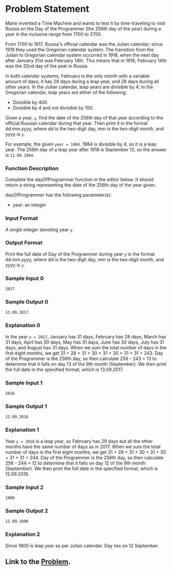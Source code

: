 # Problem Statement
Marie invented a Time Machine and wants to test it by time-traveling to visit Russia on the Day of the Programmer (the 256th day of the year) during a year in the inclusive range from 1700 to 2700.

From 1700 to 1917, Russia's official calendar was the Julian calendar; since 1919 they used the Gregorian calendar system. The transition from the Julian to Gregorian calendar system occurred in 1918, when the next day after January 31st was February 14th. This means that in 1918, February 14th was the 32nd day of the year in Russia.

In both calendar systems, February is the only month with a variable amount of days; it has 29 days during a leap year, and 28 days during all other years. In the Julian calendar, leap years are divisible by 4; in the Gregorian calendar, leap years are either of the following:

- Divisible by 400.
- Divisible by 4 and not divisible by 100.

Given a year, `y`, find the date of the 256th day of that year according to the official Russian calendar during that year. Then print it in the format dd.mm.yyyy, where dd is the two-digit day, mm is the two-digit month, and yyyy is `y`.

For example, the given `year = 1984`. 1984 is divisible by 4, so it is a leap year. The 256th day of a leap year after 1918 is September 12, so the answer is `12.09.1984`.

### Function Description

Complete the dayOfProgrammer function in the editor below. It should return a string representing the date of the 256th day of the year given.

dayOfProgrammer has the following parameter(s):

- year: an integer
### Input Format

A single integer denoting year `y`.

### Output Format

Print the full date of Day of the Programmer during year `y` in the format dd.mm.yyyy, where dd is the two-digit day, mm is the two-digit month, and yyyy is `y`.

### Sample Input 0
```
2017
```
### Sample Output 0
```
13.09.2017
```
### Explanation 0

In the year `y = 2017`, January has 31 days, February has 28 days, March has 31 days, April has 30 days, May has 31 days, June has 30 days, July has 31 days, and August has 31 days. When we sum the total number of days in the first eight months, we get 31 + 28 + 31 + 30 + 31 + 30 + 31 + 31 = 243. Day of the Programmer is the 256th day, so then calculate 256 - 243 = 13 to determine that it falls on day 13 of the 9th month (September). We then print the full date in the specified format, which is 13.09.2017.

### Sample Input 1
```
2016
```
### Sample Output 1
```
12.09.2016
```
### Explanation 1

Year `y = 2016` is a leap year, so February has 29 days but all the other months have the same number of days as in 2017. When we sum the total number of days in the first eight months, we get 31 + 29 + 31 + 30 + 31 + 30 + 31 + 31 = 244. Day of the Programmer is the 256th day, so then calculate 256 - 244 = 12 to determine that it falls on day 12 of the 9th month (September). We then print the full date in the specified format, which is 12.09.2016.

### Sample Input 2
```
1800
```
### Sample Output 2
```
12.09.1800
```
### Explanation 2

Since 1800 is leap year as per Julian calendar. Day lies on 12 September.

## Link to the [Problem](https://www.hackerrank.com/challenges/day-of-the-programmer/problem).